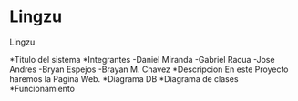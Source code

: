 # Lingzu
Lingzu

*Titulo del sistema
*Integrantes 
    -Daniel Miranda
    -Gabriel Racua
    -Jose Andres
    -Bryan Espejos
    -Brayan M. Chavez
*Descripcion
        En este Proyecto haremos la Pagina Web.
*Diagrama DB
*Diagrama de clases
*Funcionamiento
